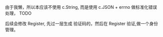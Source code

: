 由于我懒，所以本应该不使用 c.String, 而是使用 c.JSON + errno 做标准化错误处理， TODO

后续会修改 Register, 先过一层生成 验证码的，然后在 Register 验证,做一个身份管理。